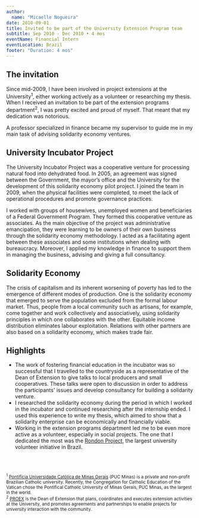 ```yaml
---
author:
  name: "Micaelle Nogueira"
date: 2010-09-01
title: Invited to be part of the University Extension Program team
subtitle: Sep 2010 - Dec 2010 • 4 mos
eventName: Financial Intern
eventLocation: Brazil
footer: "Duration: 4 mos"
---
```


## The invitation

Since mid-2009, I have been involved in project extensions at the University<sup>1</sup>, either working actively as a volunteer or researching my thesis. When I received an invitation to be part of the extension programs department<sup>2</sup>, I was pretty excited and proud of myself. That meant that my dedication was notorious.

A professor specialized in finance became my supervisor to guide me in my main task of advising solidarity economy ventures.

## University Incubator Project

The University Incubator Project was a cooperative venture for processing natural food into dehydrated food. In 2005, an agreement was signed between the Government, the mayor’s office and the University for the development of this solidarity economy pilot project. I joined the team in 2009, when the physical facilities were completed, to meet the lack of operational procedures and promote governance practices.

I worked with groups of housewives, unemployed women and beneficiaries of a Federal Government Program. They formed this cooperative venture as associates. As the main objective of the project was administrative emancipation, they were learning to be owners of their own business through the solidarity economy methodology. I acted as a facilitating agent between these associates and some institutions when dealing with bureaucracy. Moreover, I applied my knowledge in finance to support them in managing the business, advising and giving a full consultancy.

## Solidarity Economy

The crisis of capitalism and its inherent worsening of poverty has led to the emergence of different modes of production. One is the solidarity economy that emerged to serve the population excluded from the formal labour market. Thus, people from a local community such as artisans, for example, come together and work collectively and associatively, using solidarity principles in which one collaborates with the other. Equitable income distribution eliminates labour exploitation. Relations with other partners are also based on a solidarity economy, which makes trade fair.

## Highlights

- The work of fostering financial education in the incubator was so successful that I travelled to the countryside as a representative of the Dean of Extension to give talks to local producers and small cooperatives. These talks were open to discussion in order to address the participants' issues and develop consultancy for building a solidarity venture.
- I researched the solidarity economy during the period in which I worked in the incubator and continued researching after the internship ended. I used this experience to write my thesis, which aimed to show that a solidarity enterprise can be economically and financially viable.
- Working in the extension programs department led me to be even more active as a volunteer, especially in social projects. The one that I dedicated the most was the [Rondon Project](https://www.gov.br/defesa/pt-br/assuntos/projeto-rondon), the largest university volunteer initiative in Brazil.

<br/>
<br/>

<small><sup>1</sup> [Pontifícia Universidade Católica de Minas Gerais](https://www.pucminas.br/destaques/Paginas/default.aspx) (PUC Minas) is a private and non-profit Brazilian Catholic university. Recently, the Congregation for Catholic Education of the Vatican chose the Pontifical Catholic University of Minas Gerais, PUC Minas, as the largest in the world.</small><br/>
<small><sup>2</sup> [PROEX](http://www.pucminas.br/proex) is the Dean of Extension that plans, coordinates and executes extension activities at the University, and promotes agreements and partnerships to enable projects for university interaction with the community.</small>